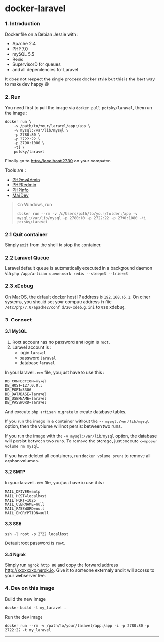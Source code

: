 # docker-laravel

### 1. Introduction

Docker file on a Debian Jessie with :

- Apache 2.4
- PHP 7.0
- mySQL 5.5
- Redis 
- SupervisorD for queues
- and all dependencies for Laravel

It does not respect the single process docker style but this is the best way to make dev happy 😄

### 2. Run

You need first to pull the image via `docker pull potsky/laravel`, then run the image :

```
docker run \
	-v /path/to/your/laravel/app:/app \
	-v mysql:/var/lib/mysql \
	-p 2780:80 \
	-p 2722:22 \
	-p 2790:1080 \
	-ti \
	potsky/laravel
```

Finally go to <http://localhost:2780> on your computer.

Tools are :

- [PHPmyAdmin](http://localhost:2780/app_tools/phpmyadmin/)
- [PHPRedmin](http://localhost:2780/app_tools/phpredmin/public/)
- [PHPinfo](http://localhost:2780/app_tools/php_info.php)
- [MailDev](http://localhost:2790)

> On Windows, run 
>
> `docker run --rm -v /c/Users/path/to/your/folder:/app -v mysql:/var/lib/mysql -p 2780:80 -p 2722:22 -p 2790:1080 -ti potsky/laravel`

### 2.1 Quit container

Simply `exit` from the shell to stop the container.

### 2.2 Laravel Queue

Laravel default queue is automatically executed in a background daemon via `php /app/artisan queue:work redis --sleep=3 --tries=3`

### 2.3 xDebug

On MacOS, the default docker host IP address is `192.168.65.1`. On other systems, you should set your computr address in file `/etc/php/7.0/apache2/conf.d/20-xdebug.ini` to use xdebug.

### 3. Connect

#### 3.1 MySQL

1. Root account has no password and login is `root`.
2. Laravel account is :
	- login `laravel`
	- password `laravel`
	- database `laravel`
	
In your laravel `.env` file, you just have to use this :

```
DB_CONNECTION=mysql
DB_HOST=127.0.0.1
DB_PORT=3306
DB_DATABASE=laravel
DB_USERNAME=laravel
DB_PASSWORD=laravel
```

And execute `php artisan migrate` to create database tables.

If you run the image in a container without the `-v mysql:/var/lib/mysql` option, then the volume will not persist between two runs.

If you run the image with the `-v mysql:/var/lib/mysql` option, the database will persist between two runs. To remove the storage, just execute `composer volume rm mysql`.
 
If you have deleted all containers, run `docker volume prune` to remove all orphan volumes.

#### 3.2 SMTP

In your laravel `.env` file, you just have to use this :

```
MAIL_DRIVER=smtp
MAIL_HOST=localhost
MAIL_PORT=1025
MAIL_USERNAME=null
MAIL_PASSWORD=null
MAIL_ENCRYPTION=null
```

#### 3.3 SSH

```
ssh -l root -p 2722 localhost
```

Default root password is `root`.


#### 3.4 Ngrok

Simply run `ngrok http 80` and copy the forward address <http://xxxxxxxx.ngrok.io>. Give it to someone externaly and it will access to your webserver live.


### 4. Dev on this image

Build the new image

```
docker build -t my_laravel .
```

Run the dev image

```
docker run --rm -v /path/to/your/laravel/app:/app -i -p 2780:80 -p 2722:22 -t my_laravel
```

---
